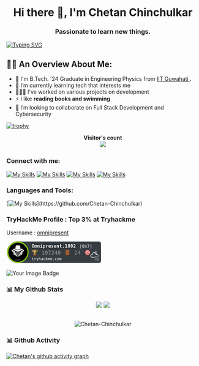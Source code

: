 <h1 align ='center'> 
    Hi there 👋, I'm Chetan Chinchulkar 
</h1>
<h3 align="center">Passionate to learn new things.</h3>


[![Typing SVG](https://readme-typing-svg.demolab.com/?lines=Hello+There,+I+am+Chetan+Chinchulkar)](https://git.io/typing-svg)

## 🙋‍♂️ An Overview About Me:

- 🔭 I'm B.Tech. '24 Graduate  in Engineering Physics from <a href="iitg.ac.in"> IIT Guwahati </a> .
- 🌱 I’m currently learning tech that interests me
- 🧑🏻‍💻 I've worked on various projects on development
-  ⚡ I like **reading books and swimming**
- 👯 I’m looking to collaborate on Full Stack Development and Cybersecurity
<!-- - 📫 How to **reach me** **chetanchinchulkar.1802@gmail.com**-->


[![trophy](https://github-profile-trophy.vercel.app/?username=Chetan-Chinchulkar&margin-w=15&margin-h=15&no-bg=true&column=8&row=1)](https://github.com/ryo-ma/github-profile-trophy)

<!--
<p align="center"> 
<a href="https://github.com/Meghna-DAS/github-profile-views-counter">
    <img src="https://komarev.com/ghpvc/?username=Chetan-Chinchulkar">
</a>
<a href="https://github.com/SubhamRaoniar28?tab=followers"><img src="https://img.shields.io/github/followers/Chetan-Chinchulkar?label=Followers&style=social" alt="GitHub Badge"></a>
</br>
-->

<p align="center"> 
 <b> Visitor's count </b> <br>
  <img src="https://profile-counter.glitch.me/Chetan-Chinchulkar/count.svg" />
 </p>

<!--
- 🔭 I’m currently working on 
- 🤔 I’m looking for help with ...
- 💬 Ask me about ...
- 📫 How to reach me: ...
- 😄 Pronouns: ...
- ⚡ Fun fact: ...
-->



[facebook]: https://www.facebook.com/chetan.chinchulkar.37/
[instagram]: https://www.instagram.com/chetan.chinchulkar/
[linkedin]: https://www.linkedin.com/in/chetan-chinchulkar/
[youtube]: https://www.youtube.com/channel/UCgcwOE8EdPziTpl4tba8Eag/
[discord]: https://www.youtube.com/channel/UCgcwOE8EdPziTpl4tba8Eag/
[twitter]: https://twitter.com/Chetan_CMC
<!-- [tryhackme]:  -->
<!-- [hackthebox]:  -->

### Connect with me:


[![My Skills](https://skillicons.dev/icons?i=linkedin)][linkedin]
[![My Skills](https://skillicons.dev/icons?i=twitter)][twitter]
[![My Skills](https://skillicons.dev/icons?i=instagram)][instagram]
[![My Skills](https://skillicons.dev/icons?i=discord)][discord]
<!-- [![My Skills](https://skillicons.dev/icons?i=youtube)][youtube] -->
<!-- [![My Skills](https://skillicons.dev/icons?i=fb)][facebook] -->



### Languages and Tools:

[![My Skills](https://skillicons.dev/icons?i=svelte,django,laravel,html,js,css,tailwind,bootstrap,git,github,c,cpp,bash,latex,linux,mysql,php,py,sqlite,figma,ai,rust,typescript,seleium,supabase,postman,postgres,phpstorm,notion,netlify,mongodb,kali,graphql,docker,d3,alpinejs,arduino,cloudflare,)](https://github.com/Chetan-Chinchulkar)

<!--
### Github Stats :
<img src="https://github-readme-stats.vercel.app/api?username=Chetan-Chinchulkar&&show_icons=true&title_color=ffffff&icon_color=bb2acf&text_color=daf7dc&bg_color=151515">

[![hugovk's GitHub stats](https://github-readme-stats.vercel.app/api?username=Chetan-Chinchulkar&count_private=true&show_icons=true&hide_title=true&include_all_commits=true)](https://github.com/anuraghazra/github-readme-stats)
-->
### TryHackMe Profile : Top 3% at Tryhackme
Username :  [omnipresent](https://tryhackme.com/p/omnipresent)
<!--
![Tryhackme Profile Badge](https://raw.githubusercontent.com/Chetan-Chinchulkar/Chetan-Chinchulkar/master/assets/thm_propic.png)

<iframe src="https://tryhackme.com/api/v2/badges/public-profile?userPublicId=1471836" style='border:none;'></iframe>

![tryhackme stats](https://raw.githubusercontent.com/Chetan-Chinchulkar/Chetan-Chinchulkar/master/assets/tryhackme-badge.pn)

![TryHackMe Badge](https://github.com/Chetan-Chinchulkar/Chetan-Chinchulkar/blob/master/assets/tryhackme-badge.png)
-->
![tryhackme stats](https://raw.githubusercontent.com/Chetan-Chinchulkar/Chetan-Chinchulkar/master/assets/thm_propic.png)


<img src="https://tryhackme-badges.s3.amazonaws.com/omnipresent.png" alt="Your Image Badge" />
<!--
**[Advent of Cyber 2022](https://tryhackme-certificates.s3-eu-west-1.amazonaws.com/THM-FHP6GFOSSO.png)**
-->

<!--
https://academy.hackthebox.com/achievement/690830/15


**Profile Badge** :
    
     <script src="https://tryhackme.com/badge/1471836"></script> -->

<!-- <img src="https://tryhackme-badges.s3.amazonaws.com/Omnipresent.1802.png" alt="TryHackMe"> -->

    
<br>

<h3 align="left">📊 My Github Stats</h3>
<p  align="center">
  <img width="48%" src="https://github-readme-stats.vercel.app/api?username=Chetan-Chinchulkar&show_icons=true&theme=transparent&custom_title=Chetan%27s%20Github%20Stats&count_private=true&include_all_commits=true" />
<!--     <img width="48%" src="https://github-readme-stats.vercel.app/api?username=Chetan-Chinchulkar&show_icons=true&theme=github_dark&custom_title=Chetan%27s%20Github%20Stats&count_private=true&include_all_commits=true&show=reviews,discussions_started,discussions_answered" /> -->
  <img width="48%" src="https://github-readme-streak-stats.herokuapp.com/?user=Chetan-Chinchulkar&theme=holi-theme&background=0D1117&border=dddddd" /> <br><br>
  </p>

    
<p align="center">
<img src="https://github-readme-stats.vercel.app/api/top-langs?username=Chetan-Chinchulkar&show_icons=true&locale=en&layout=donut&theme=transparent" alt="Chetan-Chinchulkar" />
    <!--
    <img align="center" src="https://github-readme-stats.vercel.app/api/top-langs/?username=Chetan-Chinchulkar&theme=dark" />
    -->
</p>
<!--
[![Top Langs](https://github-readme-stats.vercel.app/api/top-langs/?username=Chetan-Chinchulkar)](https://github.com/anuraghazra/github-readme-stats)-->

<!--
## [Snake4Readme](https://github.com/PushkraJ99/Snake4Readme)

<p align="center">
<img src="https://github.com/PushkraJ99/Snake4Readme/blob/main/Snake4Readme/grid-snake.svg">
</p>
-->

<h3 align="left">📊 Github Activity</h3>

[![Chetan's github activity graph](https://github-readme-activity-graph.vercel.app/graph?username=Chetan-Chinchulkar&theme=react)](https://github.com/Chetan-Chinchulkar/)
<!--
[![Chetan's github activity graph](https://activity-graph.herokuapp.com/graph?username=Chetan-Chinchulkar&line=4c8eda&color=4c8eda&area=true&area_color=2568b4&custom_title=Chetan%27s%20Activity%20Graph&theme=react-dark)](https://github.com/Chetan-Chinchulkar/github-readme-activity-graph)
-->
<br>



